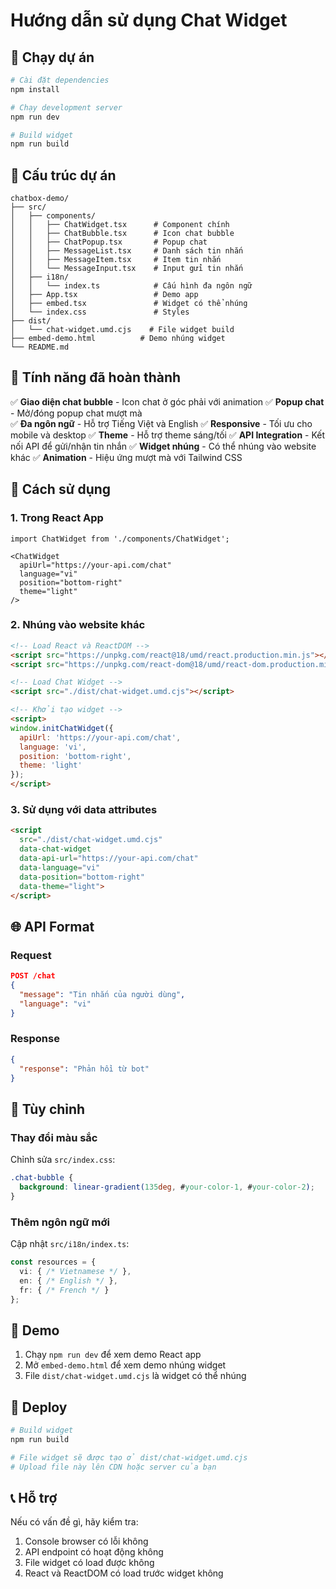 # Hướng dẫn sử dụng Chat Widget

## 🚀 Chạy dự án

```bash
# Cài đặt dependencies
npm install

# Chạy development server
npm run dev

# Build widget
npm run build
```

## 📁 Cấu trúc dự án

```
chatbox-demo/
├── src/
│   ├── components/
│   │   ├── ChatWidget.tsx      # Component chính
│   │   ├── ChatBubble.tsx      # Icon chat bubble
│   │   ├── ChatPopup.tsx       # Popup chat
│   │   ├── MessageList.tsx     # Danh sách tin nhắn
│   │   ├── MessageItem.tsx     # Item tin nhắn
│   │   └── MessageInput.tsx    # Input gửi tin nhắn
│   ├── i18n/
│   │   └── index.ts            # Cấu hình đa ngôn ngữ
│   ├── App.tsx                 # Demo app
│   ├── embed.tsx               # Widget có thể nhúng
│   └── index.css               # Styles
├── dist/
│   └── chat-widget.umd.cjs    # File widget build
├── embed-demo.html          # Demo nhúng widget
└── README.md
```

## 🎯 Tính năng đã hoàn thành

✅ **Giao diện chat bubble** - Icon chat ở góc phải với animation
✅ **Popup chat** - Mở/đóng popup chat mượt mà  
✅ **Đa ngôn ngữ** - Hỗ trợ Tiếng Việt và English
✅ **Responsive** - Tối ưu cho mobile và desktop
✅ **Theme** - Hỗ trợ theme sáng/tối
✅ **API Integration** - Kết nối API để gửi/nhận tin nhắn
✅ **Widget nhúng** - Có thể nhúng vào website khác
✅ **Animation** - Hiệu ứng mượt mà với Tailwind CSS

## 🔧 Cách sử dụng

### 1. Trong React App

```tsx
import ChatWidget from './components/ChatWidget';

<ChatWidget 
  apiUrl="https://your-api.com/chat"
  language="vi"
  position="bottom-right"
  theme="light"
/>
```

### 2. Nhúng vào website khác

```html
<!-- Load React và ReactDOM -->
<script src="https://unpkg.com/react@18/umd/react.production.min.js"></script>
<script src="https://unpkg.com/react-dom@18/umd/react-dom.production.min.js"></script>

<!-- Load Chat Widget -->
<script src="./dist/chat-widget.umd.cjs"></script>

<!-- Khởi tạo widget -->
<script>
window.initChatWidget({
  apiUrl: 'https://your-api.com/chat',
  language: 'vi',
  position: 'bottom-right',
  theme: 'light'
});
</script>
```

### 3. Sử dụng với data attributes

```html
<script 
  src="./dist/chat-widget.umd.cjs"
  data-chat-widget
  data-api-url="https://your-api.com/chat"
  data-language="vi"
  data-position="bottom-right"
  data-theme="light">
</script>
```

## 🌐 API Format

### Request
```json
POST /chat
{
  "message": "Tin nhắn của người dùng",
  "language": "vi"
}
```

### Response
```json
{
  "response": "Phản hồi từ bot"
}
```

## 🎨 Tùy chỉnh

### Thay đổi màu sắc
Chỉnh sửa `src/index.css`:

```css
.chat-bubble {
  background: linear-gradient(135deg, #your-color-1, #your-color-2);
}
```

### Thêm ngôn ngữ mới
Cập nhật `src/i18n/index.ts`:

```typescript
const resources = {
  vi: { /* Vietnamese */ },
  en: { /* English */ },
  fr: { /* French */ }
};
```

## 📱 Demo

1. Chạy `npm run dev` để xem demo React app
2. Mở `embed-demo.html` để xem demo nhúng widget
3. File `dist/chat-widget.umd.cjs` là widget có thể nhúng

## 🚀 Deploy

```bash
# Build widget
npm run build

# File widget sẽ được tạo ở dist/chat-widget.umd.cjs
# Upload file này lên CDN hoặc server của bạn
```

## 📞 Hỗ trợ

Nếu có vấn đề gì, hãy kiểm tra:
1. Console browser có lỗi không
2. API endpoint có hoạt động không  
3. File widget có load được không
4. React và ReactDOM có load trước widget không
